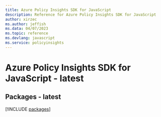 ```yaml
---
title: Azure Policy Insights SDK for JavaScript
description: Reference for Azure Policy Insights SDK for JavaScript
author: xirzec
ms.author: jeffish
ms.data: 04/07/2023
ms.topic: reference
ms.devlang: javascript
ms.service: policyinsights
---
```

# Azure Policy Insights SDK for JavaScript - latest
## Packages - latest
[!INCLUDE [packages](policy-insights-index.md)]